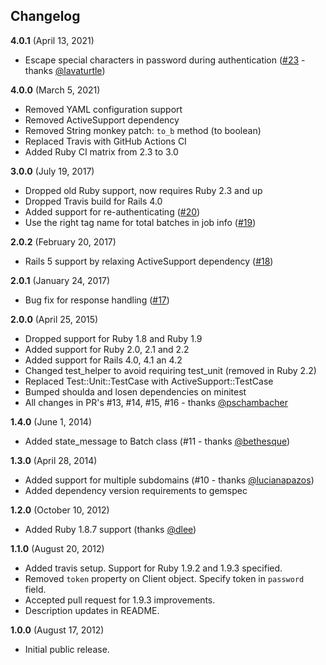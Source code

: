 ## Changelog

**4.0.1** (April 13, 2021)

* Escape special characters in password during authentication ([#23](https://github.com/javierjulio/salesforce_bulk/pull/23) - thanks [@lavaturtle](https://github.com/lavaturtle))

**4.0.0** (March 5, 2021)

* Removed YAML configuration support
* Removed ActiveSupport dependency
* Removed String monkey patch: `to_b` method (to boolean)
* Replaced Travis with GitHub Actions CI
* Added Ruby CI matrix from 2.3 to 3.0

**3.0.0** (July 19, 2017)

* Dropped old Ruby support, now requires Ruby 2.3 and up
* Dropped Travis build for Rails 4.0
* Added support for re-authenticating ([#20](https://github.com/javierjulio/salesforce_bulk/pull/20))
* Use the right tag name for total batches in job info ([#19](https://github.com/javierjulio/salesforce_bulk/pull/19))

**2.0.2** (February 20, 2017)

* Rails 5 support by relaxing ActiveSupport dependency ([#18](https://github.com/javierjulio/salesforce_bulk/pull/18))

**2.0.1** (January 24, 2017)

* Bug fix for response handling ([#17](https://github.com/javierjulio/salesforce_bulk/pull/17))

**2.0.0** (April 25, 2015)

* Dropped support for Ruby 1.8 and Ruby 1.9
* Added support for Ruby 2.0, 2.1 and 2.2
* Added support for Rails 4.0, 4.1 an 4.2
* Changed test_helper to avoid requiring test_unit (removed in Ruby 2.2)
* Replaced Test::Unit::TestCase with ActiveSupport::TestCase
* Bumped shoulda and losen dependencies on minitest
* All changes in PR's #13, #14, #15, #16 - thanks [@pschambacher](https://github.com/pschambacher)

**1.4.0** (June 1, 2014)

* Added state_message to Batch class (#11 - thanks [@bethesque](https://github.com/bethesque))

**1.3.0** (April 28, 2014)

* Added support for multiple subdomains (#10 - thanks [@lucianapazos](https://github.com/lucianapazos))
* Added dependency version requirements to gemspec

**1.2.0** (October 10, 2012)

* Added Ruby 1.8.7 support (thanks [@dlee](https://github.com/dlee))

**1.1.0** (August 20, 2012)

* Added travis setup. Support for Ruby 1.9.2 and 1.9.3 specified.
* Removed `token` property on Client object. Specify token in `password` field.
* Accepted pull request for 1.9.3 improvements.
* Description updates in README.

**1.0.0** (August 17, 2012)

* Initial public release.
